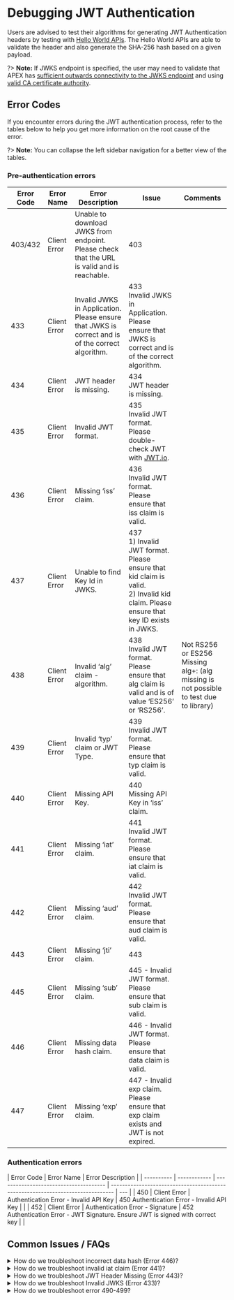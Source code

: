 # Debugging JWT Authentication

Users are advised to test their algorithms for generating JWT Authentication headers by testing with [Hello World APIs](sections/auth/jwt-hello-world.md). The Hello World APIs are able to validate the header and also generate the SHA-256 hash based on a given payload.

?> **Note:** If JWKS endpoint is specified, the user may need to validate that APEX has [sufficient outwards connectivity to the JWKS endpoint](sections/troubleshooting/network) and using [valid CA certificate authority](sections/faqs/trusted-cert-authorities).

## Error Codes

If you encounter errors during the JWT authentication process, refer to the tables below to help you get more information on the root cause of the error.

?> **Note:** You can collapse the left sidebar navigation for a better view of the tables.

### Pre-authentication errors

| Error Code | Error Name   | Error Description                                                                                | Issue                                                                                                                                   | Comments                                                                                 |
| ---------- | ------------ | ------------------------------------------------------------------------------------------------ | --------------------------------------------------------------------------------------------------------------------------------------- | ---------------------------------------------------------------------------------------- |
| 403/432    | Client Error | Unable to download JWKS from endpoint. Please check that the URL is valid and is reachable.      | 403                                                                                                                                     |
| 433        | Client Error | Invalid JWKS in Application. Please ensure that JWKS is correct and is of the correct algorithm. | 433<br>Invalid JWKS in Application. Please ensure that JWKS is correct and is of the correct algorithm.                                 |
| 434        | Client Error | JWT header is missing.                                                                           | 434<br>JWT header is missing.                                                                                                           |
| 435        | Client Error | Invalid JWT format.                                                                              | 435<br>Invalid JWT format. Please double-check JWT with [JWT.io](https://jwt.io/).                                                      |
| 436        | Client Error | Missing ‘iss’ claim.                                                                             | 436<br>Invalid JWT format. Please ensure that iss claim is valid.                                                                       |
| 437        | Client Error | Unable to find Key Id in JWKS.                                                                   | 437<br>1) Invalid JWT format. Please ensure that kid claim is valid.<br>2) Invalid kid claim. Please ensure that key ID exists in JWKS. |
| 438        | Client Error | Invalid ‘alg’ claim - algorithm.                                                                 | 438<br>Invalid JWT format. Please ensure that alg claim is valid and is of value ‘ES256’ or ‘RS256’.                                    | Not RS256 or ES256<br>Missing alg+: (alg missing is not possible to test due to library) |
| 439        | Client Error | Invalid ‘typ’ claim or JWT Type.                                                                 | 439<br>Invalid JWT format. Please ensure that typ claim is valid.                                                                       |                                                                                          |
| 440        | Client Error | Missing API Key.                                                                                 | 440<br>Missing API Key in ‘iss’ claim.                                                                                                  |
| 441        | Client Error | Missing ‘iat’ claim.                                                                             | 441<br>Invalid JWT format. Please ensure that iat claim is valid.                                                                       |                                                                                          |
| 442        | Client Error | Missing ‘aud’ claim.                                                                             | 442<br>Invalid JWT format. Please ensure that aud claim is valid.                                                                       |                                                                                          |
| 443        | Client Error | Missing ‘jti’ claim.                                                                             | 443                                                                                                                                     |                                                                                          |
| 445        | Client Error | Missing ‘sub’ claim.                                                                             | 445 - Invalid JWT format. Please ensure that sub claim is valid.                                                                        |                                                                                          |
| 446        | Client Error | Missing data hash claim.                                                                         | 446 - Invalid JWT format. Please ensure that data claim is valid.                                                                       |                                                                                          |
| 447        | Client Error | Missing ‘exp’ claim.                                                                             | 447 - Invalid exp claim. Please ensure that exp claim exists and JWT is not expired.                                                    |

### Authentication errors

| Error Code | Error Name   | Error Description                     |
| ---------- | ------------ | -------------------------------------- | ------------------------------------------------------------------------------- | --- |
| 450        | Client Error | Authentication Error - Invalid API Key | 450 Authentication Error - Invalid API Key                                      |     |
| 452        | Client Error | Authentication Error - Signature       | 452 Authentication Error - JWT Signature. Ensure JWT is signed with correct key |     |

## Common Issues / FAQs

<details>
<summary>How do we troubleshoot incorrect data hash (Error 446)?</summary>

Error 446 may mean that your data hash of your body is incorrect. Ensure that your data is [formatted correctly](sections/auth/jwt-auth?#apex-standardized-json-payload) (generally without spaces and carriage returns/new lines) and do test your hash values with [Hello World APIs](sections/auth/jwt-hello-world#sha-256-generator) /helloworld/sha256 with x-apex-returncontent and seeing the return value of x-apex-hash and the content returned.

If you are using SOAP and your payload has special characters, [raise a service request](https://go.gov.sg/apex-support).

</details>

<details>
<summary>How do we troubleshoot invalid iat claim (Error 441)?</summary>

This could be due to the "iat" issued at time claim, which is in the future compared to date/time of APEX.

There could be time skew at the Consumer's server/application causing it to be earlier than universal NTP servers, hence the Consumer server needs to be checked that it is synced correctly to global NTP clocks.

</details>

<details>
<summary>How do we troubleshoot JWT Header Missing (Error 443)?</summary>

The JWT header is not reaching APEX. Do register a new backend by going to this URL https://webhook.site and with the registered backend (eg. https://webhook.site/123456-1234-1234-1234-1234567890), use your application to call this. From your registered URL, you will be able to see if the header x-apex-jwt is indeed reaching the backend.

</details>

<details>
<summary>How do we troubleshoot Invalid JWKS (Error 433)?</summary>

Do check that the JWKS is formatted correct in JSON (use only double quotes, key values need to be double-quoted, curly brackets and square brackets are correct).
Also, do ensure that the JWKs have all the required keys - "x", "y", "use", "crv", "kid", "alg", "kty". Any of these omitted will cause an error.

</details>

<details>
<summary>How do we troubleshoot error 490-499?</summary>

Ensure that you are not reusing JWT tokens or using any forbidden headers. If you are still encountering issues, do open a troubleshooting case with APEX.

</details>
